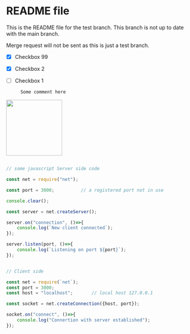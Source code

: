 # README file

This is the README file for the test branch. This branch is not up to date with the main branch.

Merge request will not be sent as this is just a test branch.

- [X] Checkbox 99
- [X] Checkbox 2
- [ ] Checkbox 1

		Some comment here

<img src="https://external-content.duckduckgo.com/iu/?u=http%3A%2F%2Fwww.newdesignfile.com%2Fpostpic%2F2014%2F09%2Fcomputer-programming-code-icon_334977.png&f=1&nofb=1" width="150">

```js

// some javascript Server side code

const net = require("net");

const port = 3000;			// a registered port not in use

console.clear();

const server = net.createServer();

server.on("connection", ()=>{
	console.log(`New client connected`);
});

server.listen(port, ()=>{
	console.log(`Listening on port ${port}`);
});


// Client side

const net = require(`net`);
const port = 3000;
const host = "localhost";		// local host 127.0.0.1

const socket = net.createConnection({host, port});

socket.on("connect", ()=>{
	console.log("Connertion with server established");
});


```